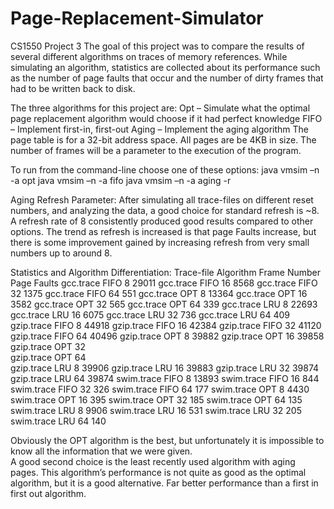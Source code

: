 # Page-Replacement-Simulator
CS1550 Project 3
The goal of this project was to compare the results of several different algorithms on traces of memory references. While simulating an 
algorithm, statistics are collected about its performance such as the number of page faults that occur and the number of dirty frames
that had to be written back to disk.

The three algorithms for this project are:
Opt – Simulate what the optimal page replacement algorithm would choose if it had perfect knowledge
FIFO – Implement first-in, first-out
Aging – Implement the aging algorithm
The page table is for a 32-bit address space. All pages are be 4KB in size. The number of frames will be a parameter to the execution 
of the program.

To run from the command-line choose one of these options:
java vmsim –n <numframes> -a opt <tracefile>
java vmsim –n <numframes> -a fifo <tracefile>
java vmsim –n <numframes> -a aging -r <refresh> <tracefile>

Aging Refresh Parameter: After simulating all trace-files on different reset numbers, and analyzing the data, a good choice for
standard refresh is ~8.  A refresh rate of 8 consistently produced good results compared to other options.  The trend as refresh
is increased is that page Faults increase, but there is some improvement gained by increasing refresh from very small numbers up to 
around 8.

Statistics and Algorithm Differentiation:
Trace-file	Algorithm	Frame Number	Page Faults
gcc.trace	FIFO	8	29011
gcc.trace	FIFO	16	8568
gcc.trace	FIFO	32	1375
gcc.trace	FIFO	64	551
gcc.trace	OPT	8	13364
gcc.trace	OPT	16	3582
gcc.trace	OPT	32	565
gcc.trace	OPT	64	339
gcc.trace	LRU	8	22693
gcc.trace	LRU	16	6075
gcc.trace	LRU	32	736
gcc.trace	LRU	64	409
gzip.trace	FIFO	8	44918
gzip.trace	FIFO	16	42384
gzip.trace	FIFO	32	41120
gzip.trace	FIFO	64	40496
gzip.trace	OPT	8	39882
gzip.trace	OPT	16	39858
gzip.trace	OPT	32	
gzip.trace	OPT	64	
gzip.trace	LRU	8	39906
gzip.trace	LRU	16	39883
gzip.trace	LRU	32	39874
gzip.trace	LRU	64	39874
swim.trace	FIFO	8	13893
swim.trace	FIFO	16	844
swim.trace	FIFO	32	326
swim.trace	FIFO	64	177
swim.trace	OPT	8	4430
swim.trace	OPT	16	395
swim.trace	OPT	32	185
swim.trace	OPT	64	135
swim.trace	LRU	8	9906
swim.trace	LRU	16	531
swim.trace	LRU	32	205
swim.trace	LRU	64	140

Obviously the OPT algorithm is the best, but unfortunately it is impossible to know all the information that we were given.  
A good second choice is the least recently used algorithm with aging pages.  This algorithm’s performance is not quite as good
as the optimal algorithm, but it is a good alternative.  Far better performance than a first in first out algorithm.

